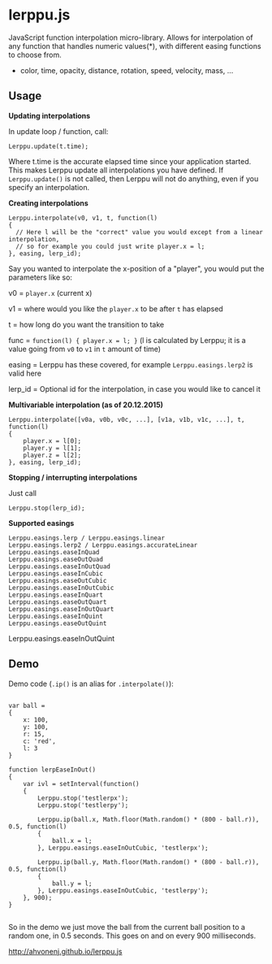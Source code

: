 # lerppu.js

JavaScript function interpolation micro-library. Allows for interpolation of any function that handles numeric values(*), with different easing functions to choose from.

* color, time, opacity, distance, rotation, speed, velocity, mass, ...

## Usage

**Updating interpolations**

In update loop / function, call:

```
Lerppu.update(t.time);
```

Where t.time is the accurate elapsed time since your application started. This makes Lerppu update all interpolations you have defined. If `Lerppu.update()` is not called, then Lerppu will not do anything, even if you specify an interpolation.

**Creating interpolations**

```
Lerppu.interpolate(v0, v1, t, function(l)
{
  // Here l will be the "correct" value you would except from a linear interpolation,
  // so for example you could just write player.x = l;
}, easing, lerp_id);
```

Say you wanted to interpolate the x-position of a "player", you would put the parameters like so:

v0 = `player.x` (current x)

v1 = where would you like the `player.x` to be after `t` has elapsed

t = how long do you want the transition to take

func = `function(l) { player.x = l; }` (l is calculated by Lerppu; it is a value going from `v0` to `v1` in `t` amount of time)

easing = Lerppu has these covered, for example `Lerppu.easings.lerp2` is valid here

lerp_id = Optional id for the interpolation, in case you would like to cancel it

**Multivariable interpolation (as of 20.12.2015)**

```
Lerppu.interpolate([v0a, v0b, v0c, ...], [v1a, v1b, v1c, ...], t, function(l)
{
    player.x = l[0];
    player.y = l[1];
    player.z = l[2];
}, easing, lerp_id);
```

**Stopping / interrupting interpolations**

Just call

```
Lerppu.stop(lerp_id);
```

**Supported easings**

```
Lerppu.easings.lerp / Lerppu.easings.linear
Lerppu.easings.lerp2 / Lerppu.easings.accurateLinear
Lerppu.easings.easeInQuad
Lerppu.easings.easeOutQuad
Lerppu.easings.easeInOutQuad
Lerppu.easings.easeInCubic
Lerppu.easings.easeOutCubic
Lerppu.easings.easeInOutCubic
Lerppu.easings.easeInQuart
Lerppu.easings.easeOutQuart
Lerppu.easings.easeInOutQuart
Lerppu.easings.easeInQuint
Lerppu.easings.easeOutQuint

```
Lerppu.easings.easeInOutQuint

## Demo

Demo code (`.ip()` is an alias for `.interpolate()`):

```

var ball =
{
	x: 100,
	y: 100,
	r: 15,
	c: 'red',
	l: 3
}

function lerpEaseInOut()
{
	var ivl = setInterval(function()
	{
		Lerppu.stop('testlerpx');
		Lerppu.stop('testlerpy');

		Lerppu.ip(ball.x, Math.floor(Math.random() * (800 - ball.r)), 0.5, function(l)
		{
			ball.x = l;
		}, Lerppu.easings.easeInOutCubic, 'testlerpx');

		Lerppu.ip(ball.y, Math.floor(Math.random() * (800 - ball.r)), 0.5, function(l)
		{
			ball.y = l;
		}, Lerppu.easings.easeInOutCubic, 'testlerpy');
	}, 900);
}
			
```

So in the demo we just move the ball from the current ball position to a random one, in 0.5 seconds. This goes on and on every 900 milliseconds.

http://ahvonenj.github.io/lerppu.js
